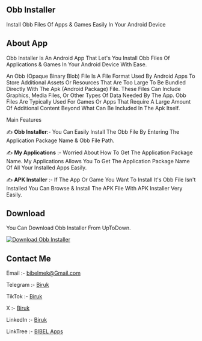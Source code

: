 <!DOCTYPE html>
<html lang="en">
<head>
</head>
<body>

<h2>Obb Installer</h2>

Install Obb Files Of Apps &amp; Games Easily In Your Android Device

<h2>About App</h2>

<p>
 Obb Installer Is An Android App That Let's You Install Obb Files Of Applications & Games In Your Android Device With Ease.

An Obb (Opaque Binary Blob) File Is A File Format Used By Android Apps To Store Additional Assets Or Resources That Are Too Large To Be Bundled Directly With The Apk (Android Package) File. These Files Can Include Graphics, Media Files, Or Other Types Of Data Needed By The App. Obb Files Are Typically Used For Games Or Apps That Require A Large Amount Of Additional Content Beyond What Can Be Included In The Apk Itself.

Main Features

✍️ <b>Obb Installer</b>:- You Can Easily Install The Obb File By Entering The Application Package Name & Obb File Path.

✍️ <b>My Applications</b> :- Worried About How To Get The Application Package Name. My Applications Allows You To Get The Application Package Name Of All Your Installed Apps Easily.

✍️ <b>APK Installer</b> :- If The App Or Game You Want To Install It's Obb File Isn't Installed You Can Browse & Install The APK File With APK Installer Very Easily.

<h2>Download</h2>

You Can Download Obb Installer From UpToDown.

<a href='https://obb-installer.en.uptodown.com/android' title='Download Obb Installer' >
                <img src='https://stc.utdstc.com/img/mediakit/download-gio-big-b.png' alt='Download Obb Installer'>
                </a>

<h2>Contact Me</h2>

Email :- <a href="mailto: bibelmek@Gmail.com">bibelmek@Gmail.com</a>

Telegram :- <a href="https://t.me/SE_BIBEL_MEK">Biruk</a>

TikTok :- <a href="https://tiktok.com/@se_bibel_mek">Biruk</a>

X :- <a href="https://x.com/SE_BIBEL_MEK">Biruk</a>

LinkedIn :- <a href="https://www.linkedin.com/in/biruk-belihu-3355922a0?utm_source=share&utm_campaign=share_via&utm_content=profile&utm_medium=android_app">Biruk</a>

LinkTree :- <a href="https://linktr.ee/bibel_apps">BIBEL Apps</a>
</body>
</html>	
